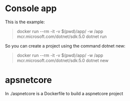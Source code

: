 # Console app

This is the example:

> docker run --rm -it -v $(pwd)/app/ -w /app mcr.microsoft.com/dotnet/sdk:5.0 dotnet run

So you can create a project using the command dotnet new:

> docker run --rm -it -v $(pwd)/app/ -w /app mcr.microsoft.com/dotnet/sdk:5.0 dotnet new

# apsnetcore

In ./aspnetcore is a Dockerfile to build a aspnetcore project

